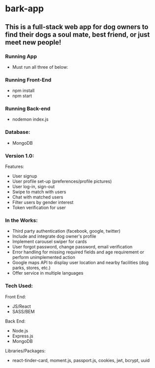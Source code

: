 # bark-app

## This is a full-stack web app for dog owners to find their dogs a soul mate, best friend, or just meet new people!

### Running App
- Must run all three of below:
### Running Front-End
- npm install
- npm start
### Running Back-end
- nodemon index.js
### Database:
- MongoDB
### Version 1.0:
Features:
- User signup
- User profile set-up (preferences/profile pictures)
- User log-in, sign-out
- Swipe to match with users
- Chat with matched users
- Filter users by gender interest
- Token verification for user
### In the Works:
- Third party authentication (facebook, google, twitter)
- Include and integrate dog owner's profile
- Implement carousel swiper for cards
- User forgot password, change password, email verification
- Error handling for missing required fields and age requirement or perform unimplemented action
- Google maps API to display user location and nearby facilities (dog parks, stores, etc.)
- Offer service in multiple languages
### Tech Used:
Front End:
- JS/React
- SASS/BEM

Back End:
- Node.js
- Express.js
- MongoDB

Libraries/Packages:
- react-tinder-card, moment.js, passport.js, cookies, jwt, bcrypt, uuid

